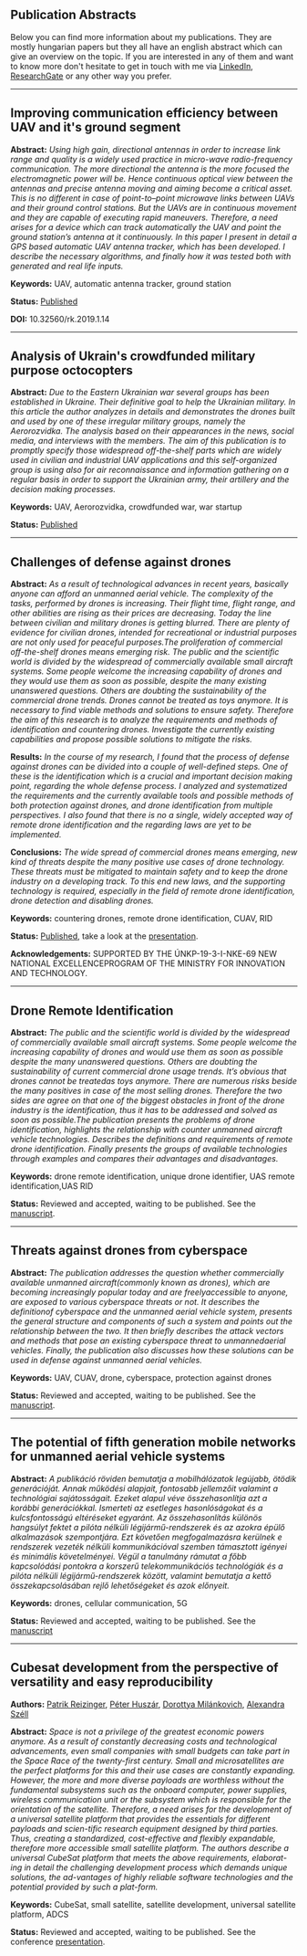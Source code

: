 ## Publication Abstracts
Below you can find more information about my publications. They are mostly hungarian papers but they all have an english abstract which can give an overview on the topic. If you are interested in any of them and want to know more don't hesitate to get in touch with me via [LinkedIn](https://www.linkedin.com/in/huszar-peter/), [ResearchGate](https://www.researchgate.net/profile/Peter_Huszar2) or any other way you prefer.

---
## Improving communication efficiency between UAV and it's ground segment
**Abstract:**
*Using high gain, directional antennas in order to increase link range and quality is a widely used practice in micro-wave radio-frequency communication. The more directional the antenna is the more focused the electromagnetic power will be. Hence continuous optical view between the antennas and precise antenna moving and aiming become a critical asset. This is no different in case of point-to–point microwave links between UAVs and their ground control stations. But the UAVs are in continuous movement and they are capable of executing rapid maneuvers. Therefore, a need arises for a device which can track automatically the UAV and point the ground station’s antenna at it continuously. In this paper I present in detail a GPS based automatic UAV antenna tracker, which has been developed. I describe the necessary algorithms, and finally how it was tested both with generated and real life inputs.*

**Keywords:** UAV, automatic antenna tracker, ground station

**Status:** [Published](https://folyoirat.ludovika.hu/index.php/reptudkoz/article/view/276)<br/>

**DOI:** 10.32560/rk.2019.1.14

---
## Analysis of Ukrain's crowdfunded military purpose octocopters
**Abstract:**
*Due to the Eastern Ukrainian war several groups has been established in Ukraine. Their definitive goal to help the Ukrainian military. In this article the author analyzes in details and demonstrates the drones built and used by one of these irregular military groups, namely the Aerorozvidka. The analysis based on their appearances in the news, social media, and interviews with the members. The aim of this publication is to promptly specify those widespread off-the-shelf parts which are widely used in civilian and industrial UAV applications and this self-organized group is using also for air reconnaissance and information gathering on a regular basis in order to support the Ukrainian army, their artillery and the decision making processes.*

**Keywords:** UAV, Aerorozvidka, crowdfunded war, war startup

**Status:** [Published](http://hadmernok.hu/192_03_huszar.pdf)

---
## Challenges of defense against drones
**Abstract:**
*As a result of technological advances in recent years, basically anyone can afford an unmanned aerial vehicle. The complexity of the tasks, performed by drones is increasing. Their flight time, flight range, and other abilities are rising as their prices are decreasing. Today the line between civilian and military drones is getting blurred. There are plenty of evidence for civilian drones, intended for recreational or industrial purposes are not only used for peaceful purposes.The proliferation of commercial off-the-shelf drones means emerging risk. The public and the scientific world is divided by the widespread of commercially available small aircraft systems. Some people welcome the increasing capability of drones and they would use them as soon as possible, despite the many existing unanswered questions. Others are doubting the sustainability of the commercial drone trends. Drones cannot be treated as toys anymore. It is necessary to find viable methods and solutions to ensure safety. Therefore the aim of this research is to analyze the requirements and methods of identification and countering drones. Investigate the currently existing capabilities and propose possible solutions to mitigate the risks.*

**Results:** *In the course of my research, I found that the process of defense against drones can be divided into a couple of well-defined steps. One of these is the identification which is a crucial and important decision making point, regarding the whole defense process. I analyzed and systematized the requirements and the currently available tools and possible methods of both protection against drones, and drone identification from multiple perspectives. I also found that there is no a single, widely accepted way of remote drone identification and the regarding laws are yet to be implemented.*

**Conclusions:** *The wide spread of commercial drones means emerging, new kind of threats despite the many positive use cases of drone technology. These threats must be mitigated to maintain safety and to keep the drone industry on a developing track. To this end new laws, and the supporting technology is required, especially in the field of remote drone identification, drone detection and disabling drones.*

**Keywords:** countering drones, remote drone identification, CUAV, RID

**Status:** [Published](http://phdpecs.hu/userfiles/files/IDK2020%20Book%20of%20Abstracts%20final.pdf), take a look at the [presentation](./pdf/Peter_Huszar_Challenges_of_defense_against_drones_IDK20_v1.pdf).

**Acknowledgements:** SUPPORTED BY THE ÚNKP-19-3-I-NKE-69 NEW NATIONAL EXCELLENCEPROGRAM OF THE MINISTRY FOR INNOVATION AND TECHNOLOGY.

---
## Drone Remote Identification
**Abstract:**
*The public and the scientific world is divided by the widespread of commercially available small aircraft systems. Some people welcome the increasing capability of drones and would use them as soon as possible despite the many unanswered questions. Others are doubting the sustainability of current commercial drone usage trends. It’s obvious that drones cannot be treatedas toys anymore. There are numerous risks beside the many positives in case of the most selling drones. Therefore the two sides are agree on that one of the biggest obstacles in front of the drone industry is the identification, thus it has to be addressed and solved as soon as possible.The publication presents the problems of drone identification, highlights the relationship with counter unmanned aircraft vehicle technologies. Describes the definitions and requirements of remote drone identification. Finally presents the groups of available technologies through examples and compares their advantages and disadvantages.*

**Keywords:** drone remote identification, unique drone identifier, UAS remote identification,UAS RID

**Status:** Reviewed and accepted, waiting to be published. See the [manuscript](./pdf/Huszar_Peter_Tavoli_dronazonositas_v4.pdf).

---
## Threats against drones from cyberspace
**Abstract:**
*The publication addresses the question whether commercially available unmanned aircraft(commonly known as drones), which are becoming increasingly popular today and are freelyaccessible to anyone, are exposed to various cyberspace threats or not. It describes the definitionof cyberspace and the unmanned aerial vehicle system, presents the general structure and components of such a system and points out the relationship between the two. It then briefly describes the attack vectors and methods that pose an existing cyberspace threat to unmannedaerial vehicles. Finally, the publication also discusses how these solutions can be used in defense against unmanned aerial vehicles.*

**Keywords:** UAV, CUAV, drone, cyberspace, protection against drones

**Status:** Reviewed and accepted, waiting to be published. See the [manuscript](./pdf/Huszar_Peter_Dronok_elleni_fenyegetesek_a_kiberterbol_v4.pdf).

---
## The potential of fifth generation mobile networks for unmanned aerial vehicle systems
**Abstract:**
*A publikáció röviden bemutatja a mobilhálózatok legújabb, ötödik generációját. Annak működési alapjait, fontosabb jellemzőit valamint a technológiai sajátosságait. Ezeket alapul véve összehasonlítja azt a korábbi generációkkal. Ismerteti az esetleges hasonlóságokat és a kulcsfontosságú eltéréseket egyaránt. Az összehasonlítás különös hangsúlyt fektet a pilóta nélküli légijármű-rendszerek és az azokra épülő alkalmazások szempontjára. Ezt követően megfogalmazásra kerülnek e rendszerek vezeték nélküli kommunikációval szemben támasztott igényei és minimális követelményei. Végül a tanulmány rámutat a főbb kapcsolódási pontokra a korszerű telekommunikációs technológiák és a pilóta nélküli légijármű-rendszerek között, valamint bemutatja a kettő összekapcsolásában rejlő lehetőségeket és azok előnyeit.*

**Keywords:** drones, cellular communication, 5G

**Status:** Reviewed and accepted, waiting to be published. See the [manuscript](./pdf/Huszar_Peter_Otodik_generacios_mobilhalozatok_es_dronok_v5.pdf)

---
## Cubesat development from the perspective of versatility and easy reproducibility
**Authors:** [Patrik Reizinger](http://orcid.org/0000-0001-9861-0293), [Péter Huszár](orcid.org/0000-0001-6169-3777), [Dorottya Milánkovich](orcid.org/0000-0002-8127-0242), [Alexandra Széll](orcid.org/0000-0002-5312-0394) 

**Abstract:**
*Space is not a privilege of the greatest economic powers anymore. As a result of constantly decreasing costs and technological advancements, even small companies with small budgets can take part in the Space Race of the twenty-first century. Small and microsatellites are the perfect platforms for this and their use cases are constantly expanding. However, the more and more diverse payloads are worthless without the fundamental subsystems such as the onboard computer, power supplies, wireless communication unit or the subsystem which is responsible for the orientation of the satellite. Therefore, a need arises for the development of a universal satellite platform that provides the essentials for different payloads and scien-tific research equipment designed by third parties. Thus, creating a standardized, cost-effective and flexibly expandable, therefore more accessible small satellite platform. The authors describe a universal CubeSat platform that meets the above requirements, elaborat-ing in detail the challenging development process which demands unique solutions, the ad-vantages of highly reliable software technologies and the potential provided by such a plat-form.*

**Keywords:** CubeSat, small satellite, satellite development, universal satellite platform, ADCS

**Status:** Reviewed and accepted, waiting to be published. See the conference [presentation](https://www.vrht.bme.hu/letoltes/Tanszeki_letoltheto_anyagok/Oktatok_anyagai/Egyeb_anyagok/Konferencia/MRTN20/2nap_2szek_2.pdf).



